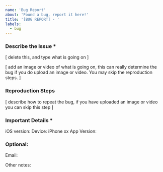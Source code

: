 ```yaml
---
name: 'Bug Report'
about: 'Found a bug, report it here!'
title: '[BUG REPORT] - '
labels:
  - bug
---
```


### Describe the Issue *
[ delete this, and type what is going on ]

[ add an image or video of what is going on, this can really determine the bug if you do upload an image or video. You may skip the reproduction steps. ]

### Reproduction Steps
[ describe how to repeat the bug, if you have uploaded an image or video you can skip this step ]

### Important Details *

iOS version:
Device: iPhone xx
App Version:

### Optional:
Email:

Other notes:
